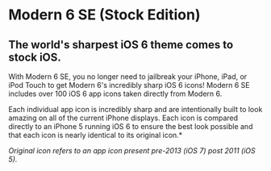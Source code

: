 # Modern 6 SE (Stock Edition)

## The world's sharpest iOS 6 theme comes to stock iOS.

With Modern 6 SE, you no longer need to jailbreak your iPhone, iPad, or iPod Touch to get Modern 6's incredibly sharp iOS 6 icons! Modern 6 SE includes over 100 iOS 6 app icons taken directly from Modern 6. 

Each individual app icon is  incredibly sharp and are intentionally built to look amazing on all of the current iPhone displays. Each icon is compared directly to an iPhone 5 running iOS 6 to ensure the best look possible and that each icon is nearly identical to its original icon.* 

*Original icon refers to an app icon present pre-2013 (iOS 7) post 2011 (iOS 5).*
